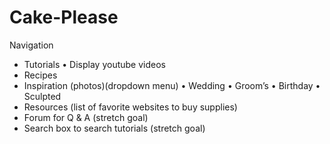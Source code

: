 # Cake-Please

Navigation
  - Tutorials 
      • Display youtube videos
  - Recipes
  - Inspiration (photos)(dropdown menu)
      • Wedding
      • Groom’s 
      • Birthday
      • Sculpted
  - Resources (list of favorite websites to buy supplies)
  - Forum for Q & A (stretch goal)
  - Search box to search tutorials (stretch goal)
